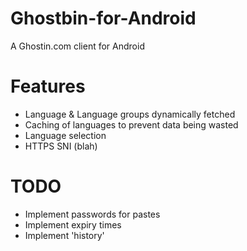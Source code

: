 Ghostbin-for-Android
====================

A Ghostin.com client for Android

Features
===
* Language & Language groups dynamically fetched
* Caching of languages to prevent data being wasted
* Language selection
* HTTPS SNI (blah)

TODO
===
* Implement passwords for pastes
* Implement expiry times
* Implement 'history'
